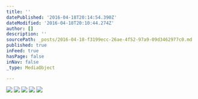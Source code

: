 ```yaml
---
title: ''
datePublished: '2016-04-18T20:14:54.390Z'
dateModified: '2016-04-18T20:10:44.274Z'
author: []
description: ''
sourcePath: _posts/2016-04-18-f3199ecc-26ae-4f52-97a9-09d3462977c0.md
published: true
inFeed: true
hasPage: false
inNav: false
_type: MediaObject

---
```

![](https://the-grid-user-content.s3-us-west-2.amazonaws.com/d9001a6d-ad2b-4e26-a31d-ed3c2b9b4972.jpg)
![](https://the-grid-user-content.s3-us-west-2.amazonaws.com/c8a3cdf8-2087-4b4e-904b-48dfb07e7641.png)
![](https://the-grid-user-content.s3-us-west-2.amazonaws.com/437c1938-6b43-4ad5-850d-2ced4c1688ca.jpg)
![](https://the-grid-user-content.s3-us-west-2.amazonaws.com/5a887df0-9873-4952-83fa-5f969170bbd8.jpg)
![](https://the-grid-user-content.s3-us-west-2.amazonaws.com/f9055aed-6d93-401d-9341-d8f8eaa7e2a5.jpg)